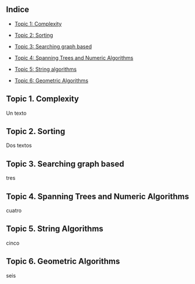 ## Indice

- [Topic 1: Complexity](#topic-1-complexity)

- [Topic 2: Sorting](#topic-2-sorting)

- [Topic 3: Searching graph based](#topic-3-searching-graph-based)

- [Topic 4: Spanning Trees and Numeric Algorithms](#topic-4-spanning-trees-and-numeric-algorithms)

- [Topic 5: String algorithms](#topic-5-string-algorithms)

- [Topic 6: Geometric Algorithms](#topic-6-geometric-algorithms)


## Topic 1. Complexity
Un texto
## Topic 2. Sorting
Dos textos
## Topic 3. Searching graph based

tres 

## Topic 4. Spanning Trees and Numeric Algorithms

cuatro

## Topic 5. String Algorithms

cinco

## Topic 6. Geometric Algorithms 

seis